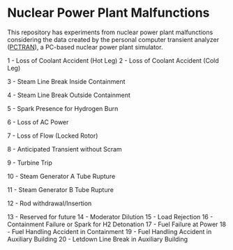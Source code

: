 # Nuclear Power Plant Malfunctions

This repository has experiments from nuclear power plant malfunctions considering the data created by the personal computer transient analyzer ([PCTRAN](http://www.microsimtech.com/pctran)), a PC-based nuclear power plant simulator.
 

1 - Loss of Coolant Accident (Hot Leg)
2 - Loss of Coolant Accident (Cold Leg)

3 - Steam Line Break Inside Containment

4 - Steam Line Break Outside Containment

5 - Spark Presence for Hydrogen Burn

6 - Loss of AC Power

7 - Loss of Flow (Locked Rotor)

8 - Anticipated Transient without Scram

9 - Turbine Trip

10 - Steam Generator A Tube Rupture

11 - Steam Generator B Tube Rupture

12 - Rod withdrawal/Insertion

13 - Reserved for future
14 - Moderator Dilution
15 - Load Rejection
16 - Containment Failure or Spark for H2 Detonation
17 - Fuel Failure at Power
18 - Fuel Handling Accident in Containment
19 - Fuel Handling Accident in Auxiliary Building
20 - Letdown Line Break in Auxiliary Building
